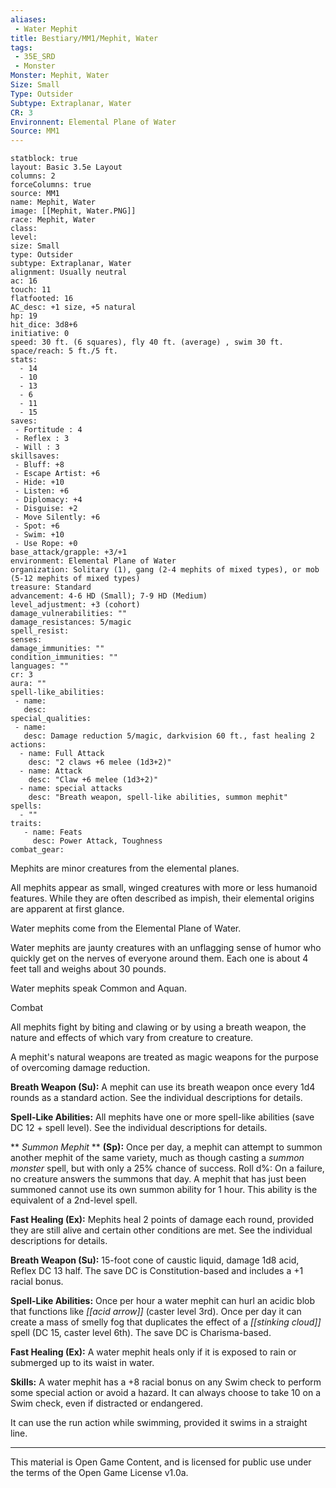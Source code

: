 ```yaml
---
aliases:
 - Water Mephit
title: Bestiary/MM1/Mephit, Water
tags: 
 - 35E_SRD
 - Monster
Monster: Mephit, Water
Size: Small
Type: Outsider
Subtype: Extraplanar, Water
CR: 3
Environnent: Elemental Plane of Water
Source: MM1
---
```


```statblock
statblock: true
layout: Basic 3.5e Layout
columns: 2
forceColumns: true
source: MM1 
name: Mephit, Water
image: [[Mephit, Water.PNG]]
race: Mephit, Water
class: 
level: 
size: Small
type: Outsider
subtype: Extraplanar, Water
alignment: Usually neutral
ac: 16
touch: 11
flatfooted: 16
AC_desc: +1 size, +5 natural
hp: 19
hit_dice: 3d8+6
initiative: 0
speed: 30 ft. (6 squares), fly 40 ft. (average) , swim 30 ft.
space/reach: 5 ft./5 ft.
stats:
  - 14
  - 10
  - 13
  - 6
  - 11
  - 15
saves:
 - Fortitude : 4
 - Reflex : 3
 - Will : 3
skillsaves:
 - Bluff: +8
 - Escape Artist: +6
 - Hide: +10
 - Listen: +6
 - Diplomacy: +4
 - Disguise: +2
 - Move Silently: +6
 - Spot: +6
 - Swim: +10
 - Use Rope: +0
base_attack/grapple: +3/+1
environment: Elemental Plane of Water
organization: Solitary (1), gang (2-4 mephits of mixed types), or mob (5-12 mephits of mixed types)
treasure: Standard
advancement: 4-6 HD (Small); 7-9 HD (Medium)
level_adjustment: +3 (cohort)
damage_vulnerabilities: ""
damage_resistances: 5/magic
spell_resist: 
senses: 
damage_immunities: ""
condition_immunities: ""
languages: ""
cr: 3
aura: ""
spell-like_abilities:
 - name: 
   desc: 
special_qualities:
 - name:
   desc: Damage reduction 5/magic, darkvision 60 ft., fast healing 2
actions:
  - name: Full Attack
    desc: "2 claws +6 melee (1d3+2)"
  - name: Attack
    desc: "Claw +6 melee (1d3+2)"
  - name: special attacks
    desc: "Breath weapon, spell-like abilities, summon mephit"
spells:
  - ""
traits:
   - name: Feats
     desc: Power Attack, Toughness
combat_gear:  
```


Mephits are minor creatures from the elemental planes.

All mephits appear as small, winged creatures with more or less humanoid features. While they are often described as impish, their elemental origins are apparent at first glance.

Water mephits come from the Elemental Plane of Water.

Water mephits are jaunty creatures with an unflagging sense of humor who quickly get on the nerves of everyone around them. Each one is about 4 feet tall and weighs about 30 pounds.

Water mephits speak Common and Aquan.

Combat

All mephits fight by biting and clawing or by using a breath weapon, the nature and effects of which vary from creature to creature.

A mephit's natural weapons are treated as magic weapons for the purpose of overcoming damage reduction.


**Breath Weapon (Su):** A mephit can use its breath weapon once every 1d4 rounds as a standard action. See the individual descriptions for details.


**Spell-Like Abilities:** All mephits have one or more spell-like abilities (save DC 12 + spell level). See the individual descriptions for details.


**
*Summon Mephit* 
**
**(Sp):** Once per day, a mephit can attempt to summon another mephit of the same variety, much as though casting a *summon monster* spell, but with only a 25% chance of success. Roll d%: On a failure, no creature answers the summons that day. A mephit that has just been summoned cannot use its own summon ability for 1 hour. This ability is the equivalent of a 2nd-level spell.


**Fast Healing (Ex):** Mephits heal 2 points of damage each round, provided they are still alive and certain other conditions are met. See the individual descriptions for details.


**Breath Weapon (Su):** 15-foot cone of caustic liquid, damage 1d8 acid, Reflex DC 13 half. The save DC is Constitution-based and includes a +1 racial bonus.


**Spell-Like Abilities:** Once per hour a water mephit can hurl an acidic blob that functions like *[[acid arrow]]* (caster level 3rd). Once per day it can create a mass of smelly fog that duplicates the effect of a *[[stinking cloud]]* spell (DC 15, caster level 6th). The save DC is Charisma-based.


**Fast Healing (Ex):** A water mephit heals only if it is exposed to rain or submerged up to its waist in water.


**Skills:** A water mephit has a +8 racial bonus on any Swim check to perform some special action or avoid a hazard. It can always choose to take 10 on a Swim check, even if distracted or endangered.

It can use the run action while swimming, provided it swims in a straight line.

---

This material is Open Game Content, and is licensed for public use under the terms of the Open Game License v1.0a.
